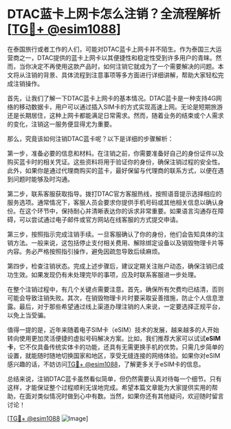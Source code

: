 # DTAC蓝卡上网卡怎么注销？全流程解析[[TG💪+ @esim1088](https://t.me/s/esim1088)]

在泰国旅行或者工作的人们，可能对DTAC蓝卡上网卡并不陌生。作为泰国三大运营商之一，DTAC提供的蓝卡上网卡以其便捷性和稳定性受到许多用户的青睐。然而，当你决定不再使用这款产品时，如何注销它就成为了一个需要解决的问题。本文将从注销的背景、具体流程到注意事项等多方面进行详细讲解，帮助大家轻松完成注销操作。

首先，让我们了解一下DTAC蓝卡上网卡的基本情况。DTAC蓝卡是一种支持4G网络的移动数据卡，用户可以通过插入SIM卡的方式实现高速上网。无论是短期旅游还是长期居住，这种上网卡都能满足日常需求。然而，随着业务的结束或个人需求的变化，注销这一服务便显得尤为重要。

那么，究竟该如何注销DTAC蓝卡呢？以下是详细的步骤解析：

第一步，准备必要的信息和材料。在注销之前，你需要准备好自己的身份证件以及购买蓝卡时的相关凭证。这些资料将用于验证你的身份，确保注销过程的安全性。此外，如果你是通过代理商购买的蓝卡，最好保留与代理商的联系方式，以便在遇到问题时能够及时沟通。

第二步，联系客服获取指导。拨打DTAC官方客服热线，按照语音提示选择相应的服务选项。通常情况下，客服人员会要求你提供手机号码或其他相关信息以确认身份。在这个环节中，保持耐心并清晰表达你的诉求非常重要。如果语言沟通存在障碍，可以尝试通过电子邮件或官方网站在线客服的方式提交申请。

第三步，按照指示完成注销手续。一旦客服确认了你的身份，他们会告知具体的注销方法。一般来说，这包括停止支付相关费用、解除绑定设备以及销毁物理卡片等内容。务必严格按照指引操作，避免因疏忽导致后续麻烦。

第四步，检查注销状态。完成上述步骤后，建议定期关注账户动态，确保注销已成功生效。如果发现仍有未处理完毕的事项，应及时联系客服进一步处理。

在整个注销过程中，有几个关键点需要注意。首先，确保所有欠费均已结清，否则可能会导致注销失败。其次，在销毁物理卡片时要采取妥善措施，防止个人信息泄露。最后，对于那些希望通过线上渠道办理注销的人来说，一定要选择正规平台，以免上当受骗。

值得一提的是，近年来随着电子SIM卡（eSIM）技术的发展，越来越多的人开始转向使用更加灵活便捷的虚拟号码解决方案。比如，我们推荐大家可以试试**eSIM卡**，它不仅具备传统实体卡的功能，还具有无需更换手机的优势。只需几步简单的设置，就能随时随地切换国家和地区，享受无缝连接的网络体验。如果你对eSIM感兴趣的话，不妨访问[TG💪+ @esim1088](https://t.me/s/esim1088)，了解更多关于eSIM卡的信息。

总结来说，注销DTAC蓝卡虽然看似简单，但仍然需要认真对待每一个细节。只有这样，才能保证整个过程顺利无误地完成。希望本篇文章能为大家提供实用的帮助，在面对类似情况时做到心中有数。当然，如果你还有其他疑问，欢迎随时留言讨论！

[[TG💪+ @esim1088](https://t.me/s/esim1088) ![Image](https://i.postimg.cc/4NQfJmqS/Snipaste-2025-05-13-00-14-12.png)]